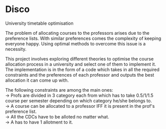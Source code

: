 # Disco
University timetable optimisation 

The problem of allocating courses to the professors arises due to the preference lists. With similar preferences comes the complexity of keeping everyone happy. Using optimal methods to overcome this issue is a necessity.

This project involves exploring different theories to optimise the course allocation process in a university and select one of them to implement it. The implementation is in the form of a code which takes in all the required constraints and the preferences of each professor and outputs the best allocation it can come up with.

The following constraints are among the main ones: <br>
  -> Profs are divided in 3 category each from which has to take 0.5/1/1.5 course per semester depending on which category he/she belongs to.<br>
  -> A course can be allocated to a professor IFF it is present in the prof's preference list.<br>
  -> All the CDCs have to be alloted no matter what.<br>
  -> A has to have 1 allotment to it.
